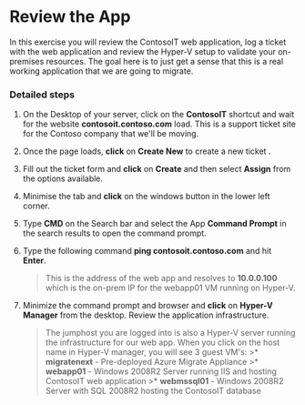 # Review the App

In this exercise you will review the ContosoIT web application, log a ticket with the web application and review the Hyper-V setup to validate your on-premises resources.  The goal here is to just get a sense that this is a real working application that we are going to migrate.

### Detailed steps

1. On the Desktop of your server, click on the **ContosoIT** shortcut and wait for the website **contosoit.contoso.com** load.  This is a support ticket site for the Contoso company that we'll be moving.
2. Once the page loads, **click** on **Create New** to create a new ticket .
3. Fill out the ticket form and **click** on **Create** and then select **Assign** from the options available.	
4. Minimise the tab and **click** on the windows button in the lower left corner.
5. Type **CMD** on the Search bar and select the App **Command Prompt** in the search results to open the command prompt.
6. Type the following command **ping contosoit.contoso.com** and hit **Enter**.

      >This is the address of the web app and resolves to **10.0.0.100** which is the on-prem IP for the webapp01 VM running on Hyper-V.

7. Minimize the command prompt and browser and **click** on **Hyper-V Manager** from the desktop. Review the application infrastructure.

	>The jumphost you are logged into is also a Hyper-V server running the infrastructure for our web app. When you click on the host name in Hyper-V manager, **<inject key="jumphostVmName" />** you will see 3 guest VM's:
     	>*  **migratenext** - Pre-deployed Azure Migrate Appliance
     	>*  **webapp01** - Windows 2008R2 Server running IIS and hosting ContosoIT web application
     	>*  **webmssql01** - Windows 2008R2 Server with SQL 2008R2 hosting the ContosoIT database

